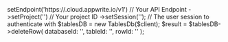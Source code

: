 <?php

use Appwrite\Client;
use Appwrite\Services\TablesDb;

$client = (new Client())
    ->setEndpoint('https://<REGION>.cloud.appwrite.io/v1') // Your API Endpoint
    ->setProject('<YOUR_PROJECT_ID>') // Your project ID
    ->setSession(''); // The user session to authenticate with

$tablesDB = new TablesDb($client);

$result = $tablesDB->deleteRow(
    databaseId: '<DATABASE_ID>',
    tableId: '<TABLE_ID>',
    rowId: '<ROW_ID>'
);